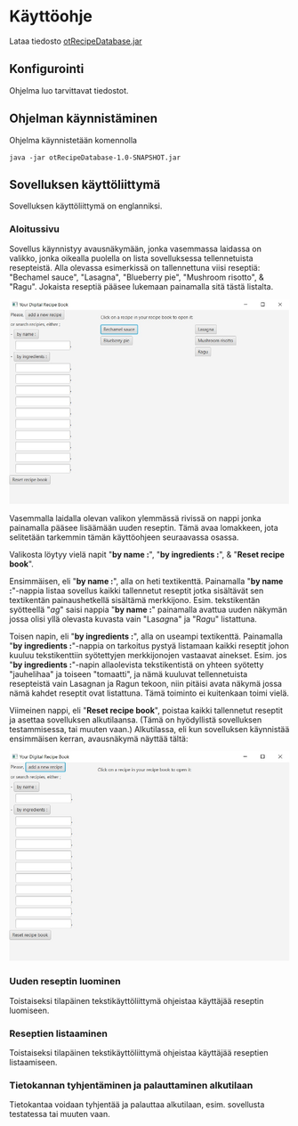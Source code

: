 # Käyttöohje

Lataa tiedosto [otRecipeDatabase.jar](https://github.com/jrhel/ot-harjoitustyo/releases)


## Konfigurointi

Ohjelma luo tarvittavat tiedostot.


## Ohjelman käynnistäminen

Ohjelma käynnistetään komennolla 

```
java -jar otRecipeDatabase-1.0-SNAPSHOT.jar
```


## Sovelluksen käyttöliittymä

Sovelluksen käyttöliittymä on englanniksi.


### Aloitussivu

Sovellus käynnistyy avausnäkymään, jonka vasemmassa laidassa on valikko, jonka oikealla puolella on lista sovelluksessa tellennetuista resepteistä. Alla olevassa esimerkissä on tallennettuna viisi reseptiä: "Bechamel sauce", "Lasagna", "Blueberry pie", "Mushroom risotto", & "Ragu". Jokaista reseptiä pääsee lukemaan painamalla sitä tästä listalta.

<img src="https://github.com/jrhel/ot-harjoitustyo/blob/master/dokumentaatio/illustrations/Alustettu%20aloitusnakyma.jpg">

Vasemmalla laidalla olevan valikon ylemmässä rivissä on nappi jonka painamalla pääsee lisäämään uuden reseptin. Tämä avaa lomakkeen, jota selitetään tarkemmin tämän käyttöohjeen seuraavassa osassa. 

Valikosta löytyy vielä napit "**by name :**", "**by ingredients :**", & "**Reset recipe book**". 

Ensimmäisen, eli "**by name :**", alla on heti textikenttä. Painamalla "**by name :**"-nappia listaa sovellus kaikki tallennetut reseptit jotka sisältävät sen textikentän painaushetkellä sisältämä merkkijono. Esim. tekstikentän syötteellä "*ag*" saisi nappia "**by name :**" painamalla avattua uuden näkymän jossa olisi yllä olevasta kuvasta vain "Las*ag*na" ja "R*ag*u" listattuna.

Toisen napin, eli "**by ingredients :**", alla on useampi textikenttä. Painamalla "**by ingredients :**"-nappia on tarkoitus pystyä listamaan kaikki reseptit johon kuuluu tekstikenttiin syötettyjen merkkijonojen vastaavat ainekset. Esim. jos "**by ingredients :**"-napin allaolevista tekstikentistä on yhteen syötetty "jauhelihaa" ja toiseen "tomaatti", ja nämä kuuluvat tellennetuista resepteistä vain Lasagnan ja Ragun tekoon, niin pitäisi avata näkymä jossa nämä kahdet reseptit ovat listattuna. Tämä toiminto ei kuitenkaan toimi vielä.

Viimeinen nappi, eli "**Reset recipe book**", poistaa kaikki tallennetut reseptit ja asettaa sovelluksen alkutilaansa. (Tämä on hyödyllistä sovelluksen testammisessa, tai muuten vaan.) Alkutilassa, eli kun sovelluksen käynnistää ensimmäisen kerran, avausnäkymä näyttää tältä:

<img src="https://github.com/jrhel/ot-harjoitustyo/blob/master/dokumentaatio/illustrations/Tyhja%20avausnakyma.jpg">


### Uuden reseptin luominen

Toistaiseksi tilapäinen tekstikäyttöliittymä ohjeistaa käyttäjää reseptin luomiseen.


### Reseptien listaaminen
Toistaiseksi tilapäinen tekstikäyttöliittymä ohjeistaa käyttäjää reseptien listaamiseen.


### Tietokannan tyhjentäminen ja palauttaminen alkutilaan

Tietokantaa voidaan tyhjentää ja palauttaa alkutilaan, esim. sovellusta testatessa tai muuten vaan. 
